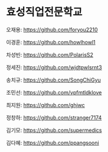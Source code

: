 # 효성직업전문학교

오재용: https://github.com/foryou2210

이경훈: https://github.com/howlhowl1 

차성빈: https://github.com/PolarisS2

정세진: https://github.com/wjdtpwlsrnt3

송치규: https://github.com/SongChiGyu

조민선: https://github.com/vpfmtldklove

최지원: https://github.com/ghjwc

정창하: https://github.com/stranger7174

김기모: https://github.com/supermedics

김다혜: https://github.com/ppangsooni 